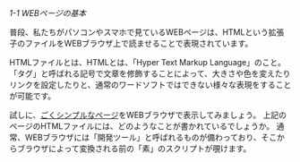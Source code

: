 *1-1 WEBページの基本*

普段、私たちがパソコンやスマホで見ているWEBページは、HTMLという拡張子のファイルをWEBブラウザ上で読ませることで表現されています。

HTMLファイルとは、HTMLとは、「Hyper Text Markup Language」のこと。
「タグ」と呼ばれる記号で文章を修飾することによって、大きさや色を変えたりリンクを設定したりと、通常のワードソフトではできない様々な表現をすることが可能です。

試しに、[ごくシンプルなページ](http://ei-ic.sakura.ne.jp/handson20180721/1-1/)をWEBブラウザで表示してみましょう。
上記のページのHTMLファイルには、どのようなことが書かれているでしょうか。
通常、WEBブラウザには「開発ツール」と呼ばれるものが備わっており、そこからブラウザによって変換される前の「素」のスクリプトが覗けます。

